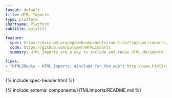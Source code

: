 ```yaml
---
layout: default
title: HTML Imports
type: platform
shortname: Platform
subtitle: polyfill

feature:
  spec: https://dvcs.w3.org/hg/webcomponents/raw-file/tip/spec/imports/index.html
  code: https://github.com/polymer/HTMLImports
  summary: HTML Imports are a way to include and reuse HTML documents in other HTML documents.

links:
- "HTML5Rocks - HTML Imports: #include for the web": http://www.html5rocks.com/tutorials/webcomponents/imports/
---
```


{% include spec-header.html %}

{% include_external components/HTMLImports/README.md %}

